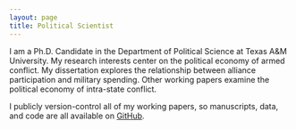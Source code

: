```yaml
---
layout: page
title: Political Scientist
---
```


I am a Ph.D. Candidate in the Department of Political Science at Texas A&M University.
My research interests center on the political economy of armed conflict.
My dissertation explores the relationship between alliance participation and military spending.
Other working papers examine the political economy of intra-state conflict.

I publicly version-control all of my working papers, so manuscripts, data, and code are all available on [GitHub](https://github.com/joshuaalley).
